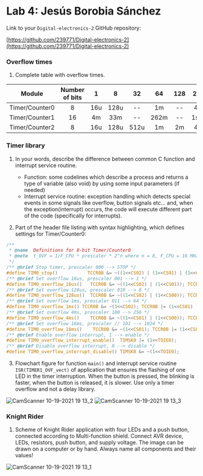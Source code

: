 # Lab 4: Jesús Borobia Sánchez

Link to your `Digital-electronics-2` GitHub repository:

   [https://github.com/239771/Digital-electronics-2](https://github.com/239771/Digital-electronics-2)

### Overflow times

1. Complete table with overflow times.

| **Module** | **Number of bits** | **1** | **8** | **32** | **64** | **128** | **256** | **1024** |
| :-: | :-: | :-: | :-: | :-: | :-: | :-: | :-: | :-: |
| Timer/Counter0 | 8  | 16u | 128u | -- | 1m | -- | 4m | 16m |
| Timer/Counter1 | 16 | 4m  | 33m  | -- |262m| -- |1sec|4.2sec|
| Timer/Counter2 | 8  | 16u | 128u |512u |1m | 2m | 4m | 16m |


### Timer library

1. In your words, describe the difference between common C function and interrupt service routine.
   * Function: some codelines which describe a process and returns a type of variable (also void) by using some input parameters (if needed)
   * Interrupt service routine: exception handling which detects special events in some signals like overflow, button signals etc... and, when the exception(interrupt) occurs, the code will execute different part of the code (specifically for interrupts). 

2. Part of the header file listing with syntax highlighting, which defines settings for Timer/Counter0:

```c
/**
 * @name  Definitions for 8-bit Timer/Counter0
 * @note  t_OVF = 1/F_CPU * prescaler * 2^n where n = 8, F_CPU = 16 MHz
 */
/** @brief Stop timer, prescaler 000 --> STOP */
#define TIM0_stop()           TCCR0B &= ~((1<<CS02) | (1<<CS01) | (1<<CS00));
/** @brief Set overflow 16us, prescaler 001 --> 1 */
#define TIM0_overflow_16us()   TCCR0B &= ~((1<<CS02) | (1<<CS01)); TCCR0B |= (1<<CS00);
/** @brief Set overflow 128us, prescaler 010 --> 8 */
#define TIM0_overflow_128us()  TCCR0B &= ~((1<<CS02) | (1<<CS00)); TCCR0B |= (1<<CS01);
/** @brief Set overflow 1ms, prescaler 011 --> 64 */
#define TIM0_overflow_1ms() TCCR0B &= ~(1<<CS02); TCCR0B |= (1<<CS01) | (1<<CS00);
/** @brief Set overflow 4ms, prescaler 100 --> 256 */
#define TIM0_overflow_4ms()    TCCR0B &= ~((1<<CS01) | (1<<CS00)); TCCR0B |= (1<<CS02);
/** @brief Set overflow 16ms, prescaler // 101 --> 1024 */
#define TIM0_overflow_16ms()    TCCR0B &= ~(1<<CS01); TCCR0B |= (1<<CS02) | (1<<CS00);
/** @brief Enable overflow interrupt, 1 --> enable */
#define TIM0_overflow_interrupt_enable()  TIMSK0 |= (1<<TOIE0);
/** @brief Disable overflow interrupt, 0 --> disable */
#define TIM0_overflow_interrupt_disable() TIMSK0 &= ~(1<<TOIE0);
```

3. Flowchart figure for function `main()` and interrupt service routine `ISR(TIMER1_OVF_vect)` of application that ensures the flashing of one LED in the timer interruption. When the button is pressed, the blinking is faster, when the button is released, it is slower. Use only a timer overflow and not a delay library.

 ![CamScanner 10-19-2021 19 13_2](https://user-images.githubusercontent.com/91123594/137959453-ad263c40-8d43-40a1-899c-5874c8d4b815.jpg)
 ![CamScanner 10-19-2021 19 13_3](https://user-images.githubusercontent.com/91123594/137959468-6871b38d-aa07-498e-8820-e4d602e79a0a.jpg)




### Knight Rider

1. Scheme of Knight Rider application with four LEDs and a push button, connected according to Multi-function shield. Connect AVR device, LEDs, resistors, push button, and supply voltage. The image can be drawn on a computer or by hand. Always name all components and their values!

![CamScanner 10-19-2021 19 13_1](https://user-images.githubusercontent.com/91123594/137959501-5935b766-8863-46fd-9bd2-bf14b7024f89.jpg)
